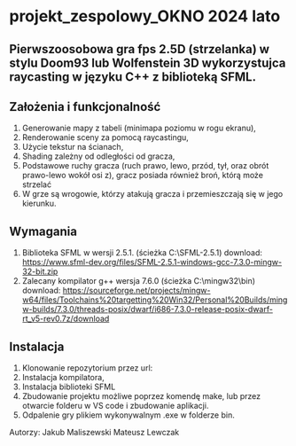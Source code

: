 # projekt_zespolowy_OKNO 2024 lato

## Pierwszoosobowa gra fps 2.5D (strzelanka) w stylu Doom93 lub Wolfenstein 3D wykorzystujca raycasting w języku C++ z biblioteką SFML.

## Założenia i funkcjonalność

1. Generowanie mapy z tabeli (minimapa poziomu w rogu ekranu),
2. Renderowanie sceny za pomocą raycastingu,
3. Użycie tekstur na ścianach,
4. Shading zależny od odległości od gracza,
5. Podstawowe ruchy gracza (ruch prawo, lewo, przód, tył, oraz obrót prawo-lewo wokół osi z), gracz posiada również broń, którą może strzelać
6. W grze są wrogowie, którzy atakują gracza i przemieszczają się w jego kierunku.

## Wymagania

1. Biblioteka SFML w wersji 2.5.1. (ścieżka C:\SFML-2.5.1) download: https://www.sfml-dev.org/files/SFML-2.5.1-windows-gcc-7.3.0-mingw-32-bit.zip
2. Zalecany kompilator g++ wersja 7.6.0 (ścieżka C:\mingw32\bin) download: https://sourceforge.net/projects/mingw-w64/files/Toolchains%20targetting%20Win32/Personal%20Builds/mingw-builds/7.3.0/threads-posix/dwarf/i686-7.3.0-release-posix-dwarf-rt_v5-rev0.7z/download

## Instalacja

1. Klonowanie repozytorium przez url: 
2. Instalacja kompilatora,
3. Instalacja biblioteki SFML
4. Zbudowanie projektu możliwe poprzez komendę make, lub przez otwarcie folderu w VS code i zbudowanie aplikacji.
5. Odpalenie gry plikiem wykonywalnym .exe w folderze bin.

Autorzy:
Jakub Maliszewski
Mateusz Lewczak
